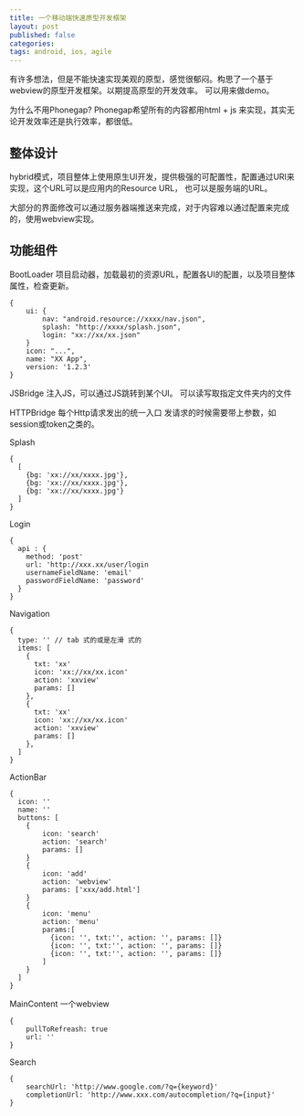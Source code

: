 ```yaml
---
title: 一个移动端快速原型开发框架
layout: post
published: false
categories: 
tags: android, ios, agile
---
```


有许多想法，但是不能快速实现美观的原型，感觉很郁闷。构思了一个基于webview的原型开发框架。以期提高原型的开发效率。
可以用来做demo。

为什么不用Phonegap? Phonegap希望所有的内容都用html + js 来实现，其实无论开发效率还是执行效率，都很低。


## 整体设计

hybrid模式，项目整体上使用原生UI开发，提供极强的可配置性，配置通过URI来实现，这个URL可以是应用内的Resource URL，
也可以是服务端的URL。

大部分的界面修改可以通过服务器端推送来完成，对于内容难以通过配置来完成的，使用webview实现。

## 功能组件

BootLoader 项目启动器，加载最初的资源URL，配置各UI的配置，以及项目整体属性，检查更新。

```
{
    ui: {
        nav: "android.resource://xxxx/nav.json",
        splash: "http://xxxx/splash.json",
        login: "xx://xx/xx.json"
    }
    icon: "...",
    name: "XX App",
    version: '1.2.3'
}
```

JSBridge
    注入JS，可以通过JS跳转到某个UI。
    可以读写取指定文件夹内的文件

HTTPBridge
    每个Http请求发出的统一入口
    发请求的时候需要带上参数，如session或token之类的。

Splash 

```
{
  [
    {bg: 'xx://xx/xxxx.jpg'},
    {bg: 'xx://xx/xxxx.jpg'},
    {bg: 'xx://xx/xxxx.jpg'}
  ]
}
```

Login

```
{
  api : {
    method: 'post'
    url: 'http://xxx.xx/user/login
    usernameFieldName: 'email'
    passwordFieldName: 'password'
  }
}
```

Navigation

```
{
  type: '' // tab 式的或是左滑 式的
  items: [
    {
      txt: 'xx'
      icon: 'xx://xx/xx.icon'
      action: 'xxview'
      params: []
    },
    {
      txt: 'xx'
      icon: 'xx://xx/xx.icon'
      action: 'xxview'
      params: []
    },
  ]
}
```

ActionBar

```
{
  icon: ''
  name: ''
  buttons: [
    {
        icon: 'search'
        action: 'search'
        params: []
    }
    {
        icon: 'add'
        action: 'webview'
        params: ['xxx/add.html']
    }
    {
        icon: 'menu'
        action: 'menu'
        params:[
          {icon: '', txt:'', action: '', params: []}
          {icon: '', txt:'', action: '', params: []}
          {icon: '', txt:'', action: '', params: []}
        ]
    }
  ]
}
```

MainContent 一个webview

```
{
    pullToRefreash: true
    url: ''
}
```

Search

```
{
    searchUrl: 'http://www.google.com/?q={keyword}'
    completionUrl: 'http://www.xxx.com/autocompletion/?q={input}'
}
```
